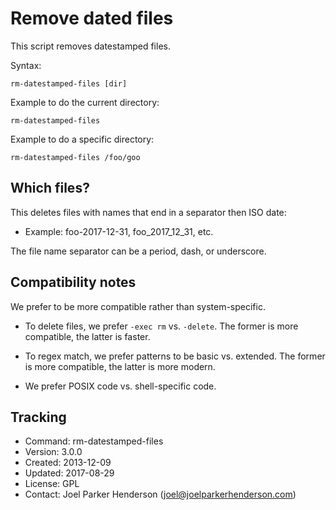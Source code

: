 # Remove dated files

This script removes datestamped files.

Syntax:

    rm-datestamped-files [dir]

Example to do the current directory:

    rm-datestamped-files

Example to do a specific directory:

    rm-datestamped-files /foo/goo


## Which files?

This deletes files with names that end in a separator then ISO date:

  * Example: foo-2017-12-31, foo_2017_12_31, etc.

The file name separator can be a period, dash, or underscore.


## Compatibility notes

We prefer to be more compatible rather than system-specific.

  * To delete files, we prefer `-exec rm` vs. `-delete`.
    The former is more compatible, the latter is faster.

  * To regex match, we prefer patterns to be basic vs. extended.
    The former is more compatible, the latter is more modern.

  * We prefer POSIX code vs. shell-specific code.


## Tracking

  * Command: rm-datestamped-files
  * Version: 3.0.0
  * Created: 2013-12-09
  * Updated: 2017-08-29
  * License: GPL
  * Contact: Joel Parker Henderson (joel@joelparkerhenderson.com)


